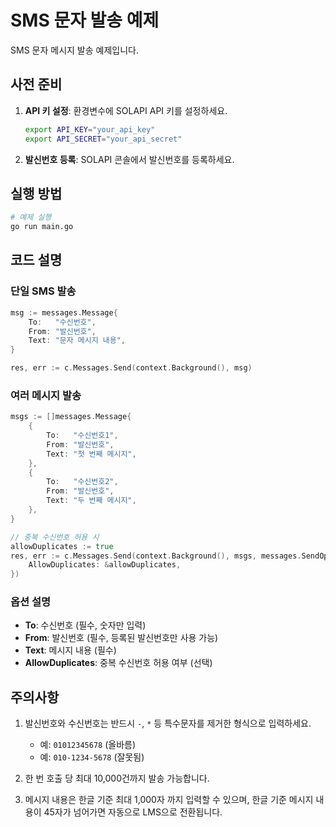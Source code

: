 # SMS 문자 발송 예제

SMS 문자 메시지 발송 예제입니다.

## 사전 준비

1. **API 키 설정**: 환경변수에 SOLAPI API 키를 설정하세요.
   ```bash
   export API_KEY="your_api_key"
   export API_SECRET="your_api_secret"
   ```

2. **발신번호 등록**: SOLAPI 콘솔에서 발신번호를 등록하세요.

## 실행 방법

```bash
# 예제 실행
go run main.go
```

## 코드 설명

### 단일 SMS 발송

```go
msg := messages.Message{
    To:   "수신번호",
    From: "발신번호",
    Text: "문자 메시지 내용",
}

res, err := c.Messages.Send(context.Background(), msg)
```

### 여러 메시지 발송

```go
msgs := []messages.Message{
    {
        To:   "수신번호1",
        From: "발신번호",
        Text: "첫 번째 메시지",
    },
    {
        To:   "수신번호2",
        From: "발신번호",
        Text: "두 번째 메시지",
    },
}

// 중복 수신번호 허용 시
allowDuplicates := true
res, err := c.Messages.Send(context.Background(), msgs, messages.SendOptions{
    AllowDuplicates: &allowDuplicates,
})
```

### 옵션 설명

- **To**: 수신번호 (필수, 숫자만 입력)
- **From**: 발신번호 (필수, 등록된 발신번호만 사용 가능)
- **Text**: 메시지 내용 (필수)
- **AllowDuplicates**: 중복 수신번호 허용 여부 (선택)

## 주의사항

1. 발신번호와 수신번호는 반드시 `-`, `*` 등 특수문자를 제거한 형식으로 입력하세요.
   - 예: `01012345678` (올바름)
   - 예: `010-1234-5678` (잘못됨)

2. 한 번 호출 당 최대 10,000건까지 발송 가능합니다.

3. 메시지 내용은 한글 기준 최대 1,000자 까지 입력할 수 있으며, 한글 기준 메시지 내용이 45자가 넘어가면 자동으로 LMS으로 전환됩니다.
